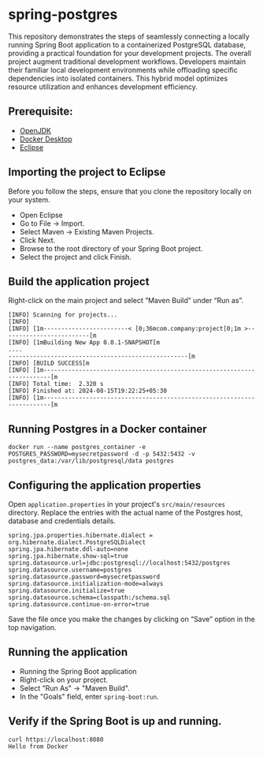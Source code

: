 # spring-postgres

This repository demonstrates the steps of seamlessly connecting a locally running Spring Boot application to a containerized PostgreSQL database, providing a practical foundation for your development projects. The overall project augment traditional development workflows. Developers maintain their familiar local development environments while offloading specific dependencies into isolated containers. This hybrid model optimizes resource utilization and enhances development efficiency.

## Prerequisite:

- [OpenJDK](https://www.java.com/en/download/)
- [Docker Desktop](https://www.docker.com/products/docker-desktop/)
- [Eclipse](https://www.eclipse.org/downloads/download.php)

## Importing the project to Eclipse

Before you follow the steps, ensure that you clone the repository locally on your system.

- Open Eclipse
- Go to File -> Import. 
- Select Maven -> Existing Maven Projects.
- Click Next.  
- Browse to the root directory of your Spring Boot project.
- Select the project and click Finish.

## Build the application project

Right-click on the main project and select “Maven Build” under “Run as”.

```
[INFO] Scanning for projects...
[INFO]
[INFO] [1m------------------------< [0;36mcom.company:project[0;1m >-------------------------[m
[INFO] [1mBuilding New App 0.0.1-SNAPSHOT[m
....
---------------------------------------------------[m
[INFO] [BUILD SUCCESS[m
[INFO] [1m------------------------------------------------------------------------[m
[INFO] Total time:  2.320 s
[INFO] Finished at: 2024-08-15T19:22:25+05:30
[INFO] [1m------------------------------------------------------------------------[m
```



## Running Postgres in a Docker container

```
docker run --name postgres_container -e POSTGRES_PASSWORD=mysecretpassword -d -p 5432:5432 -v postgres_data:/var/lib/postgresql/data postgres
```

## Configuring the application properties

Open `application.properties` in your project's `src/main/resources` directory. 
Replace the entries with the actual name of the Postgres host, database and credentials details.

```
spring.jpa.properties.hibernate.dialect = org.hibernate.dialect.PostgreSQLDialect
spring.jpa.hibernate.ddl-auto=none
spring.jpa.hibernate.show-sql=true
spring.datasource.url=jdbc:postgresql://localhost:5432/postgres
spring.datasource.username=postgres
spring.datasource.password=mysecretpassword
spring.datasource.initialization-mode=always
spring.datasource.initialize=true
spring.datasource.schema=classpath:/schema.sql
spring.datasource.continue-on-error=true
```

Save the file once you make the changes by clicking on “Save” option in the top navigation.

## Running the application

- Running the Spring Boot application
- Right-click on your project.
- Select "Run As" -> "Maven Build".
- In the "Goals" field, enter `spring-boot:run`.

## Verify if the Spring Boot is up and running.

```
curl https://localhost:8080
Hello from Docker
```
